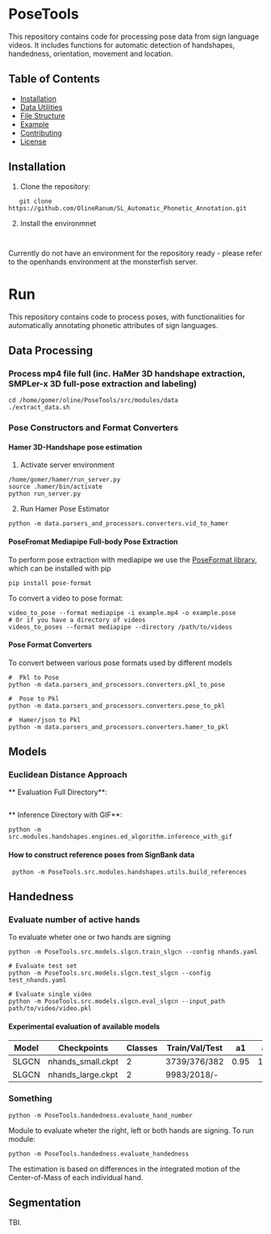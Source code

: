 # PoseTools
This repository contains code for processing pose data from sign language videos. It includes functions for automatic detection of handshapes, handedness, orientation, movement and location. 

## Table of Contents
- [Installation](#installation)
- [Data Utilities](#data-utilities)
- [File Structure](#file-structure)
- [Example](#example)
- [Contributing](#contributing)
- [License](#license)

## Installation

1. Clone the repository:

```
   git clone https://github.com/OlineRanum/SL_Automatic_Phonetic_Annotation.git 
```

2. Install the environmnet 
```
    
```
Currently do not have an environment for the repository ready - please refer to the openhands environment at the monsterfish server.

# Run

This repository contains code to process poses, with functionalities for automatically annotating phonetic attributes of sign languages.

## Data Processing

### Process mp4 file full (inc. HaMer 3D handshape extraction, SMPLer-x 3D full-pose extraction and labeling)
```
cd /home/gomer/oline/PoseTools/src/modules/data
./extract_data.sh
```
### Pose Constructors and Format Converters 
#### Hamer 3D-Handshape pose estimation
1. Activate server environment 
```
/home/gomer/hamer/run_server.py
source .hamer/bin/activate
python run_server.py
```

2. Run Hamer Pose Estimator
```
python -m data.parsers_and_processors.converters.vid_to_hamer
```

#### PoseFromat Mediapipe Full-body Pose Extraction 
To perform pose extraction with mediapipe we use the [PoseFormat library](https://github.com/sign-language-processing/pose), which can be installed with pip
``` 
pip install pose-format
```

To convert a video to pose format:

``` 
video_to_pose --format mediapipe -i example.mp4 -o example.pose
# Or if you have a directory of videos
videos_to_poses --format mediapipe --directory /path/to/videos
```
#### Pose Format Converters
To convert between various pose formats used by different models
```
#  Pkl to Pose
python -m data.parsers_and_processors.converters.pkl_to_pose

#  Pose to Pkl
python -m data.parsers_and_processors.converters.pose_to_pkl

#  Hamer/json to Pkl
python -m data.parsers_and_processors.converters.hamer_to_pkl
```



## Models
### Euclidean Distance Approach
** Evaluation Full Directory**:
```
```
** Inference Directory with GIF**:
```
python -m src.modules.handshapes.engines.ed_algorithm.inference_with_gif
```

#### How to construct reference poses from SignBank data

```
 python -m PoseTools.src.modules.handshapes.utils.build_references
```

## Handedness 
### Evaluate number of active hands
To evaluate wheter one or two hands are signing 

``` Train NHands model 
python -m PoseTools.src.models.slgcn.train_slgcn --config nhands.yaml
```

``` Evaluate NHands model 
# Evaluate test set
python -m PoseTools.src.models.slgcn.test_slgcn --config test_nhands.yaml

# Evaluate single video
python -m PoseTools.src.models.slgcn.eval_slgcn --input_path path/to/video/video.pkl
```

#### Experimental evaluation of available models 

| Model | Checkpoints   | Classes | Train/Val/Test | a1   | a2   | rr   |
|-------|---------------|---------|----------------|------|------|------|
| SLGCN | nhands_small.ckpt    | 2       | 3739/376/382     | 0.95 | 1.00 | 0.97 |
| SLGCN | nhands_large.ckpt    | 2       | 9983/2018/-     |  |  |  |

### Something

``` Evaluate number of signing hands 
python -m PoseTools.handedness.evaluate_hand_number
```

Module to evaluate wheter the right, left or both hands are signing. To run module:

``` Evaluate Handedness
python -m PoseTools.handedness.evaluate_handedness
```

The estimation is based on differences in the integrated motion of the Center-of-Mass of each individual hand. 

## Segmentation
TBI.
